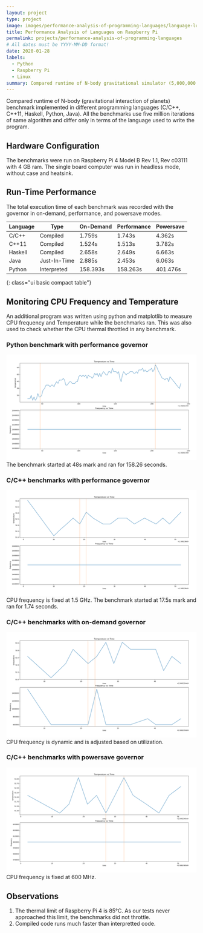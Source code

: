 ```yaml
---
layout: project
type: project
image: images/performance-analysis-of-programming-languages/language-logos.png
title: Performance Analysis of Languages on Raspberry Pi
permalink: projects/performance-analysis-of-programming-languages
# All dates must be YYYY-MM-DD format!
date: 2020-01-28
labels:
  - Python
  - Raspberry Pi
  - Linux
summary: Compared runtime of N-body gravitational simulator (5,000,000 iterations) when implemented in different programming languages.
---
```


Compared runtime of N-body (gravitational interaction of planets) benchmark implemented in different programming languages (C/C++, C++11, Haskell, Python, Java). All the benchmarks use five million iterations of same algorithm and differ only in terms of the language used to write the program. 

## Hardware Configuration
The benchmarks were run on Raspberry Pi 4 Model B Rev 1.1, Rev c03111 with 4 GB ram. The single board computer was run in headless mode, without case and heatsink.

## Run-Time Performance
The total execution time of each benchmark was recorded with the governor in on-demand, performance, and powersave modes.

| Language |     Type     | On-Demand | Performance | Powersave  |
|----------|--------------|-----------|-------------|------------|
| C/C++    | Compiled     |    1.759s |      1.743s |     4.362s |
| C++11    | Compiled     |    1.524s |      1.513s |     3.782s |
| Haskell  | Compiled     |    2.658s |      2.649s |     6.663s |
| Java     | Just-In-Time |    2.885s |      2.453s |     6.063s |
| Python   | Interpreted  |  158.393s |    158.263s |   401.476s |
{: class="ui basic compact table"}

## Monitoring CPU Frequency and Temperature
An additional program was written using python and matplotlib to measure CPU frequency and Temperature while the benchmarks ran. This was also used to check whether the CPU thermal throttled in any benchmark.

### Python benchmark with performance governor
<img class="ui large rounded image" src="/images/performance-analysis-of-programming-languages/frequency-temperature-python-performance.png" alt="CPU frequency and temperature during Python benchmark | Governor Performance">
The benchmark started at 48s mark and ran for 158.26 seconds.

### C/C++ benchmarks with performance governor 
<img class="ui large rounded image" src="/images/performance-analysis-of-programming-languages/frequency-temperature-C++-performance.png" alt="CPU frequency and temperature during C++ benchmark | Governor Performance">
CPU frequency is fixed at 1.5 GHz. The benchmark started at 17.5s mark and ran for 1.74 seconds.

### C/C++ benchmarks with on-demand governor
<img class="ui large rounded image" src="/images/performance-analysis-of-programming-languages/frequency-temperature-C++-on-demand.png" alt="CPU frequency and temperature during C++ benchmark | Governor On-Demand">
CPU frequency is dynamic and is adjusted based on utilization.

### C/C++ benchmarks with powersave governor
<img class="ui large rounded image" src="/images/performance-analysis-of-programming-languages/frequency-temperature-C++-powersave.png" alt="CPU frequency and temperature during C++ benchmark | Governor Powersave">
CPU frequency is fixed at 600 MHz.

## Observations
1. The thermal limit of Raspberry Pi 4 is 85°C. As our tests never approached this limit, the benchmarks did not throttle.
2. Compiled code runs much faster than interpretted code.
